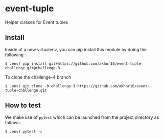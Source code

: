 # event-tuple

Helper classes for Event tuples

## Install


Inside of a new virtualenv, you can pip install this module by doing the following :

```
$ .env) pip install git+https://github.com/akhor16/event-tuple-challenge.git@challenge-3
```

To clone the challenge-4 branch 
```
$ .env) git clone -b challenge-3 https://github.com/akhor16/event-tuple-challenge.git
```


## How to test

We make use of `pytest` which can be launched from the project directory as follows:

```
$ .env) pytest -s
```
